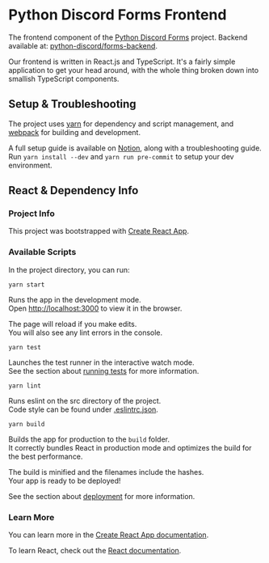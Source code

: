 # Python Discord Forms Frontend
The frontend component of the [Python Discord Forms](https://github.com/python-discord/forms-backend/) project.
Backend available at: [python-discord/forms-backend](https://github.com/python-discord/forms-backend/).

Our frontend is written in React.js and TypeScript.
It's a fairly simple application to get your head around,
with the whole thing broken down into smallish TypeScript components.

## Setup & Troubleshooting
The project uses [yarn](https://yarnpkg.com/) for dependency and script management,
and [webpack](https://webpack.js.org/) for building and development.

A full setup guide is available on [Notion](https://www.notion.so/pythondiscord/Forms-6312360495ff45f487da5b1924184a2d),
along with a troubleshooting guide.<br/>
Run `yarn install --dev` and `yarn run pre-commit` to setup your dev environment.

## React & Dependency Info
### Project Info
This project was bootstrapped with [Create React App](https://github.com/facebook/create-react-app).

### Available Scripts
In the project directory, you can run:

`yarn start`

Runs the app in the development mode.<br/>
Open [http://localhost:3000](http://localhost:3000) to view it in the browser.

The page will reload if you make edits.<br/>
You will also see any lint errors in the console.

`yarn test`

Launches the test runner in the interactive watch mode.<br/>
See the section about [running tests](https://facebook.github.io/create-react-app/docs/running-tests) for more information.

`yarn lint`

Runs eslint on the src directory of the project.<br/>
Code style can be found under [.eslintrc.json](.eslintrc.json).

`yarn build`

Builds the app for production to the `build` folder.<br/>
It correctly bundles React in production mode and optimizes the build for the best performance.

The build is minified and the filenames include the hashes.<br/>
Your app is ready to be deployed!

See the section about [deployment](https://facebook.github.io/create-react-app/docs/deployment) for more information.

### Learn More

You can learn more in the [Create React App documentation](https://facebook.github.io/create-react-app/docs/getting-started).

To learn React, check out the [React documentation](https://reactjs.org/).

